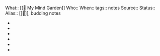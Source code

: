 What:: [[🌳 My Mind Garden]] 
Who::
When::
tags:: notes
Source::
Status::
Alias:: [[🌿]], budding notes

-
-
-
-
-
-